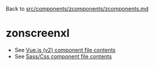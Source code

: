 Back to [src/components/zcomponents/zcomponents.md](../../zcomponents.md)

# zonscreenxl

 - See [Vue.js (v2) component file contents](./zonscreenxl.vue)
 - See [Sass/Css component file contents](./zonscreenxl.scss)
